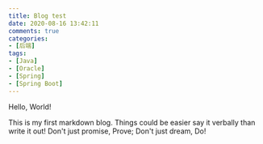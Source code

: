 ```yaml
---
title: Blog test
date: 2020-08-16 13:42:11
comments: true
categories: 
- [后端]
tags:
- [Java]
- [Oracle]
- [Spring]
- [Spring Boot]
---
```

Hello, World!
<!--more-->
This is my first markdown blog.
Things could be easier say it verbally than write it out!
Don't just promise, Prove; Don't just dream, Do!